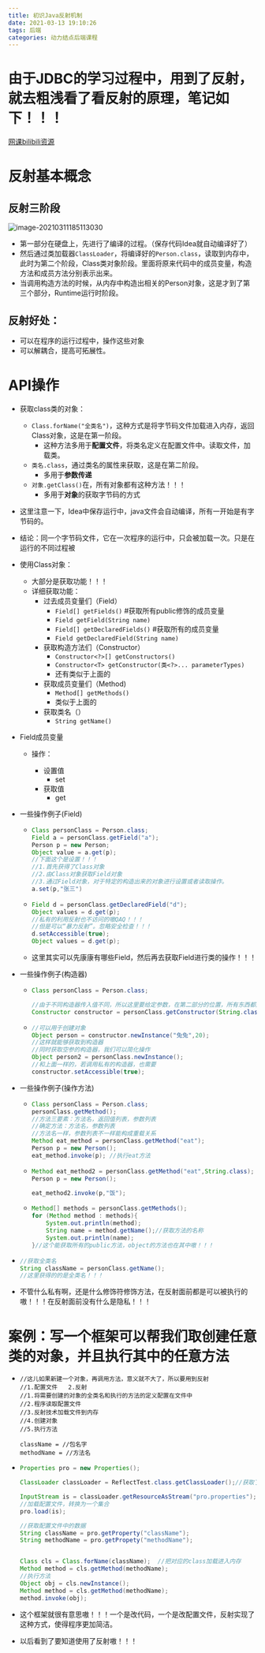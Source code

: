 ```yaml
---
title: 初识Java反射机制
date: 2021-03-13 19:10:26
tags: 后端
categories: 动力结点后端课程
---
```






# 由于JDBC的学习过程中，用到了反射，就去粗浅看了看反射的原理，笔记如下！！！



<!--more-->





[网课bilibili资源](https://www.bilibili.com/video/BV1C4411373T)

# 反射基本概念

## 反射三阶段

![image-20210311185113030](https://i.loli.net/2021/03/13/9FweQxUuaSnrdXl.png)

- 第一部分在硬盘上，先进行了编译的过程。（保存代码Idea就自动编译好了）
- 然后通过类加载器`ClassLoader`，将编译好的`Person.class`，读取到内存中，此时为第二个阶段，Class类对象阶段。里面将原来代码中的成员变量，构造方法和成员方法分别表示出来。
- 当调用构造方法的时候，从内存中构造出相关的Person对象，这是才到了第三个部分，Runtime运行时阶段。



## 反射好处：

- 可以在程序的运行过程中，操作这些对象
- 可以解耦合，提高可拓展性。





# API操作

- 获取class类的对象：

  - `Class.forName("全类名")`，这种方式是将字节码文件加载进入内存，返回Class对象，这是在第一阶段。
    - 这种方法多用于**配置文件**，将类名定义在配置文件中。读取文件，加载类。
  - `类名.class`，通过类名的属性来获取，这是在第二阶段。
    - 多用于**参数传递**
  - `对象.getClass()`在，所有对象都有这种方法！！！
    - 多用于**对象**的获取字节码的方式

- 这里注意一下，Idea中保存运行中，java文件会自动编译，所有一开始是有字节码的。

- 结论：同一个字节码文件，它在一次程序的运行中，只会被加载一次。只是在运行的不同过程被

- 使用Class对象：

  - 大部分是获取功能！！！
  - 详细获取功能：
    - 过去成员变量们（Field）
      - `Field[] getFields()`   #获取所有public修饰的成员变量
      - `Field getField(String name)`
      - `Field[] getDeclaredFields()`   #获取所有的成员变量
      - `Field getDeclaredField(String name)` 
    - 获取构造方法们（Constructor）
      - `Constructor<?>[] getConstructors()`
      - `Constructor<T> getConstructor(类<?>... parameterTypes)`
      - 还有类似于上面的
    - 获取成员变量们（Method)
      - `Method[] getMethods()`
      - 类似于上面的
    - 获取类名（）
      - `String getName()`

- Field成员变量

  - 操作：

    - 设置值
      - set
    - 获取值
      - get

- 一些操作例子(Field)

  - ```java
    Class personClass = Person.class;
    Field a = personClass.getField("a");
    Person p = new Person;
    Object value = a.get(p);
    //下面这个是设置！！！
    //1.首先获得了Class对象
    //2.由Class对象获取Field对象
    //3.通过Field对象，对于特定的构造出来的对象进行设置或者读取操作。
    a.set(p,"张三")
    ```

  - ```java
    Field d = personClass.getDeclaredField("d");
    Object values = d.get(p);
    //私有的利用反射也不访问的嗷QAQ！！！
    //但是可以“暴力反射”。忽略安全检查！！！
    d.setAccessible(true);
    Object values = d.get(p);
    ```

  - 这里其实可以先康康有哪些Field，然后再去获取Field进行类的操作！！！

- 一些操作例子(构造器)

  - ```java
    Class personClass = Person.class;
    
    //由于不同构造器传入值不同，所以这里要给定参数，在第二部分的位置，所有东西都是以class存在的，因此要得到相应的构造器，就需要传入对应的.class。
    Constructor constructor = personClass.getConstructor(String.class,int.class)
    ```

  - ```java
    //可以用于创建对象
    Object person = constructor.newInstance("兔兔",20);
    //这样就能够获取到构造器
    //同时获取空参的构造器，我们可以简化操作
    Object person2 = personClass.newInstance();
    //和上面一样的，若调用私有的构造器，也需要
    constructor.setAccessible(true);
    ```

- 一些操作例子(操作方法)

  - ```java
    Class personClass = Person.class;
    personClass.getMethod();
    //方法三要素：方法名，返回值列表，参数列表
    //确定方法：方法名，参数列表
    //方法名一样，参数列表不一样能构成重载关系
    Method eat_method = personClass.getMethod("eat");
    Person p = new Person();
    eat_method.invoke(p); //执行eat方法
    ```

  - ```java
    Method eat_method2 = personClass.getMethod("eat",String.class);
    Person p = new Person();
    
    eat_method2.invoke(p,"饭");
    ```

  - ```java
    Method[] methods = personClass.getMethods();
    for (Method method : methods){
    	System.out.println(method);
        String name = method.getName();//获取方法的名称
        System.out.println(name);
    }//这个能获取所有的public方法，object的方法也在其中嗷！！！
    ```

- ```java
  //获取全类名
  String className = personClass.getName();
  //这里获得的的是全类名！！！
  ```

- 不管什么私有啊，还是什么修饰符修饰方法，在反射面前都是可以被执行的嗷！！！在反射面前没有什么是隐私！！！





# 案例：写一个框架可以帮我们取创建任意类的对象，并且执行其中的任意方法

- ```properties
  //这儿如果新建一个对象，再调用方法，意义就不大了，所以要用到反射
  //1.配置文件   2.反射
  //1.将需要创建的对象的全类名和执行的方法的定义配置在文件中
  //2.程序读取配置文件
  //3.反射技术加载文件到内存
  //4.创建对象
  //5.执行方法
  
  className = //包名字
  methodName = //方法名
  ```

- ```java
  Properties pro = new Properties();
  
  ClassLoader classLoader = ReflectTest.class.getClassLoader();//获取了类加载器，类加载器把类加载到内存，它就会知道类的位置啊，所以就可以在那个目录下找到properties
  
  InputStream is = classLoader.getResourceAsStream("pro.properties");
  //加载配置文件，转换为一个集合
  pro.load(is);
  
  //获取配置文件中的数据
  String className = pro.getProperty("className");
  String methodName = pro.getPropety("methodName");
  
  
  Class cls = Class.forName(className);  //把对应的class加载进入内存
  Method method = cls.getMethod(methodName);
  //执行方法
  Object obj = cls.newInstance();
  Method method = cls.getMethod(methodName);
  method.invoke(obj);
  ```

- 这个框架就很有意思嗷！！！一个是改代码，一个是改配置文件，反射实现了这种方式，使得程序更加简洁。

- 以后看到了要知道使用了反射嗷！！！